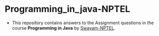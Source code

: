 # Programming_in_java-NPTEL

* This repository contains answers to the Assignment questions in the course **Programming in Java** by [Swayam-NPTEL](https://swayam.gov.in/nc_details/NPTEL).

